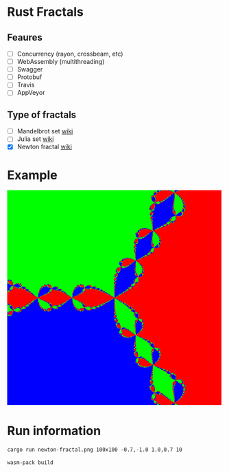 # Rust Fractals

## Feaures

- [ ] Concurrency (rayon, crossbeam, etc)
- [ ] WebAssembly (multithreading)
- [ ] Swagger
- [ ] Protobuf
- [ ] Travis
- [ ] AppVeyor

## Type of fractals

- [ ] Mandelbrot set [wiki](https://en.wikipedia.org/wiki/Mandelbrot_set)
- [ ] Julia set [wiki](https://en.wikipedia.org/wiki/Julia_set)
- [x] Newton fractal [wiki](https://en.wikipedia.org/wiki/Newton_fractal)

# Example

![Newtone](fractal-example.png)

# Run information

    cargo run newton-fractal.png 100x100 -0.7,-1.0 1.0,0.7 10
    
```
wasm-pack build
```

